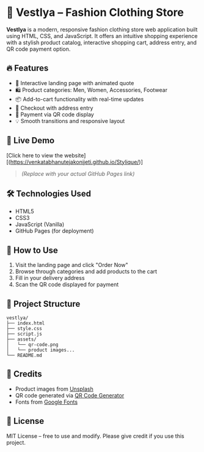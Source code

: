 # 🌟 Vestlya – Fashion Clothing Store

**Vestlya** is a modern, responsive fashion clothing store web application built using HTML, CSS, and JavaScript. It offers an intuitive shopping experience with a stylish product catalog, interactive shopping cart, address entry, and QR code payment option.

## 🔥 Features
- 🎯 Interactive landing page with animated quote
- 🛍️ Product categories: Men, Women, Accessories, Footwear
- 📦 Add-to-cart functionality with real-time updates
- 🧾 Checkout with address entry
- 📱 Payment via QR code display
- 💡 Smooth transitions and responsive layout

## 🚀 Live Demo
[Click here to view the website][(https://venkatabhanutejakonijeti.github.io/Stylique/)]
> *(Replace with your actual GitHub Pages link)*

## 🛠️ Technologies Used
- HTML5
- CSS3
- JavaScript (Vanilla)
- GitHub Pages (for deployment)

## 🛒 How to Use
1. Visit the landing page and click "Order Now"
2. Browse through categories and add products to the cart
3. Fill in your delivery address
4. Scan the QR code displayed for payment

## 📁 Project Structure
```
vestlya/
├── index.html
├── style.css
├── script.js
├── assets/
│   └── qr-code.png
│   └── product images...
└── README.md
```

## 📸 Credits
- Product images from [Unsplash](https://unsplash.com/)
- QR code generated via [QR Code Generator](https://www.qr-code-generator.com/)
- Fonts from [Google Fonts](https://fonts.google.com/)

## 📄 License
MIT License – free to use and modify. Please give credit if you use this project.

